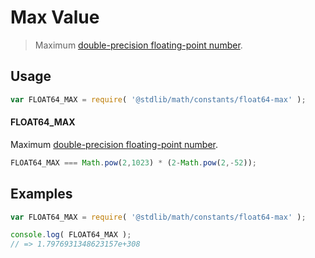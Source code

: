 # Max Value

> Maximum [double-precision floating-point number][ieee754].

<!-- <usage> -->

## Usage

``` javascript
var FLOAT64_MAX = require( '@stdlib/math/constants/float64-max' );
```

#### FLOAT64_MAX

Maximum [double-precision floating-point number][ieee754].

``` javascript
FLOAT64_MAX === Math.pow(2,1023) * (2-Math.pow(2,-52));
```

<!-- </usage> -->


<!-- <examples> -->

## Examples

<!-- TODO: better example -->

``` javascript
var FLOAT64_MAX = require( '@stdlib/math/constants/float64-max' );

console.log( FLOAT64_MAX );
// => 1.7976931348623157e+308
```

<!-- </examples> -->


<!-- <links> -->

[ieee754]: http://en.wikipedia.org/wiki/IEEE_754-1985

<!-- </links> -->
